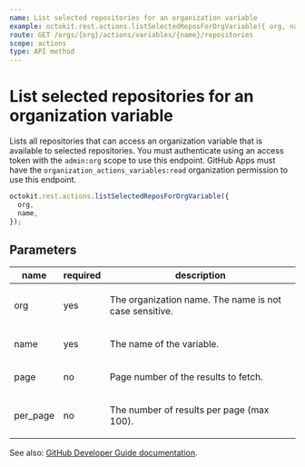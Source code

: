 ```yaml
---
name: List selected repositories for an organization variable
example: octokit.rest.actions.listSelectedReposForOrgVariable({ org, name })
route: GET /orgs/{org}/actions/variables/{name}/repositories
scope: actions
type: API method
---
```


# List selected repositories for an organization variable

Lists all repositories that can access an organization variable that is available to selected repositories. You must authenticate using an access token with the `admin:org` scope to use this endpoint. GitHub Apps must have the `organization_actions_variables:read` organization permission to use this endpoint.

```js
octokit.rest.actions.listSelectedReposForOrgVariable({
  org,
  name,
});
```

## Parameters

<table>
  <thead>
    <tr>
      <th>name</th>
      <th>required</th>
      <th>description</th>
    </tr>
  </thead>
  <tbody>
    <tr><td>org</td><td>yes</td><td>

The organization name. The name is not case sensitive.

</td></tr>
<tr><td>name</td><td>yes</td><td>

The name of the variable.

</td></tr>
<tr><td>page</td><td>no</td><td>

Page number of the results to fetch.

</td></tr>
<tr><td>per_page</td><td>no</td><td>

The number of results per page (max 100).

</td></tr>
  </tbody>
</table>

See also: [GitHub Developer Guide documentation](https://docs.github.com/rest/actions/variables#list-selected-repositories-for-an-organization-variable).
